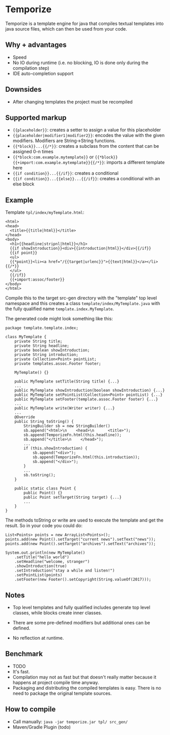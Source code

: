 # Temporize

Temporize is a template engine for java that compiles textual templates into java 
source files, which can then be used from your code.

## Why + advantages

* Speed
* No IO during runtime (i.e. no blocking, IO is done only during the compilation step)
* IDE auto-completion support
 
## Downsides

* After changing templates the project must be recompiled
 
## Supported markup
 
* `{{placeholder}}`: creates a setter to assign a value for this placeholder
* `{{placeholder|modifier1|modifier2}}`: encodes the value with the given modifiers.
  Modifiers are String->String functions.
* `{{*block}}...{{/*}}`: creates a subclass from the content that can be 
 assigned 0-n times 
* `{{*block:com.example.mytemplate}}` or `{{*block}}{{+import:com.example.mytemplate}}{{/*}}`: 
 imports a different template here
* `{{if condition}}...{{/if}}`: creates a conditional
* `{{if condition}}...{{else}}...{{/if}}`: creates a conditional with an else block

## Example

Template `tpl/index/myTemplate.html`:

    <html>
    <head>
      <title>{{title|html}}</title>
    </head>
    <body>
      <h1>{{headline|stripnl|html}}</h1>
      {{if showIntroduction}}<div>{{introduction|html}}</div>{{/if}}
      {{if point}} 
      <ul>
      {{*point}}<li><a href="/{{target|urlenc}}">{{text|html}}</a></li>{{/*}}
      </ul>
      {{/if}}
      {{+import:assoc/footer}}
    </body>
    </html>
    
Compile this to the target src-gen directory with the "template" top level namespace 
and this creates a class `template/index/MyTemplate.java` with the fully qualified name 
`template.index.MyTemplate`.

The generated code might look something like this:

    package template.template.index; 
    
    class MyTemplate {
        private String title;
        private String headline;
        private boolean showIntroduction;
        private String introduction;
        private Collection<Point> pointList;
        private templates.assoc.Footer footer; 
        
        MyTemplate() {}
        
        public MyTemplate setTitle(String title) {...}
        ...
        public MyTemplate showIntroduction(boolean showIntroduction) {...}
        public MyTemplate setPointList(Collection<Point> pointList) {...}
        public MyTemplate setFooter(template.assoc.Footer footer) {...}
        ...
        public MyTemplate write(Writer writer) {...}
        ...
        @Override
        public String toString() {
            StringBuilder sb = new StringBuilder()
            sb.append("<html>\n    <head>\n      <title>");
            sb.append(TemporizeFn.html(this.headline));
            sb.append("</title>\n    </head>");
            ...
            if (this.showIntroduction) {
                sb.append("<div>");
                sb.append(TemporizeFn.html(this.introduction));
                sb.append("</div>");
            }
            ...
            sb.toString();
        }
        
        public static class Point {
            public Point() {}
            public Point setTarget(String target) {...}
            ...
        }
    }

The methods toString or write are used to execute the template and get the result. So
in your code you could do:

    List<Points> points = new ArrayList<Points>();
    points.add(new Point().setTarget("current news").setText("news"));
    points.add(new Point().setTarget("archives").setText("archives"));

    System.out.println(new MyTemplate()
        .setTitle("hello world")
        .setHeadline("welcome, stranger")
        .showIntroduction(true)
        .setIntroduction("stay a while and listen!")
        .setPointList(points)
        .setFooter(new Footer().setCopyright(String.valueOf(2017)));

## Notes

* Top level templates and fully qualified includes generate top level classes,
 while blocks create inner classes.
 
* There are some pre-defined modifiers but additional ones can be defined.

* No reflection at runtime.

## Benchmark

* TODO
* It's fast.
* Compilation may not as fast but that doesn't really matter because it happens at 
 project compile time anyway.
* Packaging and distributing the compiled templates is easy. There is no need to 
 package the original template sources.

## How to compile

* Call manually: `java -jar temporize.jar tpl/ src_gen/`
* Maven/Gradle Plugin (todo)
